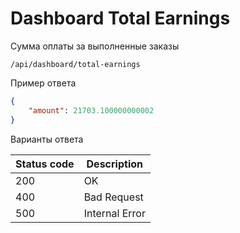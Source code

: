 Dashboard Total Earnings
===================

Сумма оплаты за выполненные заказы

```shell title="Method <span class='color-method'>GET</span>"
/api/dashboard/total-earnings
```

Пример ответа

```json title="Response <span class='color-200'>200</span>"
{
    "amount": 21703.100000000002
}
```

Варианты ответа

| Status code                          | Description    |
|--------------------------------------|----------------|
| <span class='color-200'>200</span>   | OK             |
| <span class='color-error'>400</span> | Bad Request    |
| <span class='color-error'>500</span> | Internal Error |